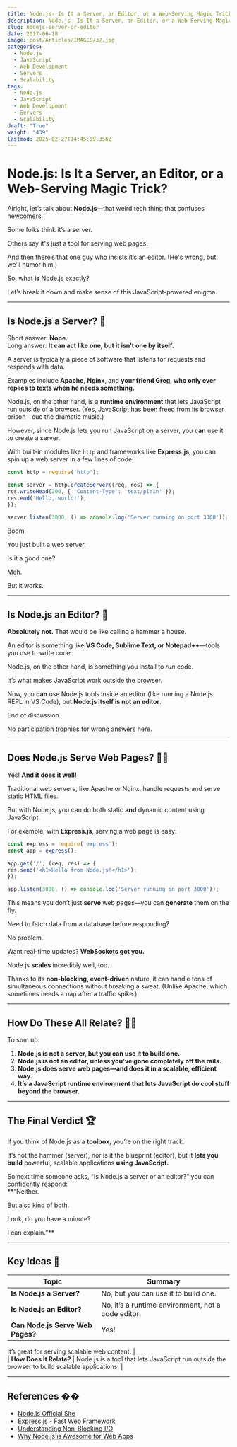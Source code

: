 ```yaml
---
title: Node.js- Is It a Server, an Editor, or a Web-Serving Magic Trick?
description: Node.js- Is It a Server, an Editor, or a Web-Serving Magic Trick?
slug: nodejs-server-or-editor
date: 2017-06-18
image: post/Articles/IMAGES/37.jpg
categories:
  - Node.js
  - JavaScript
  - Web Development
  - Servers
  - Scalability
tags:
  - Node.js
  - JavaScript
  - Web Development
  - Servers
  - Scalability
draft: "True"
weight: "439"
lastmod: 2025-02-27T14:45:59.356Z
---
```

# Node.js: Is It a Server, an Editor, or a Web-Serving Magic Trick?

Alright, let’s talk about **Node.js**—that weird tech thing that confuses newcomers.

Some folks think it’s a server.

Others say it's just a tool for serving web pages.

And then there’s that one guy who insists it’s an editor. (He's wrong, but we’ll humor him.)

So, what **is** Node.js exactly?

Let’s break it down and make sense of this JavaScript-powered enigma.

***

## Is Node.js a Server? 🤔

Short answer: **Nope.**\
Long answer: **It can act like one, but it isn’t one by itself.**

A server is typically a piece of software that listens for requests and responds with data.

Examples include **Apache**, **Nginx**, and **your friend Greg, who only ever replies to texts when he needs something.**

Node.js, on the other hand, is a **runtime environment** that lets JavaScript run outside of a browser. (Yes, JavaScript has been freed from its browser prison—cue the dramatic music.)

However, since Node.js lets you run JavaScript on a server, you **can** use it to create a server.

With built-in modules like `http` and frameworks like **Express.js**, you can spin up a web server in a few lines of code:

```javascript
const http = require('http');

const server = http.createServer((req, res) => {
res.writeHead(200, { 'Content-Type': 'text/plain' });
res.end('Hello, world!');
});

server.listen(3000, () => console.log('Server running on port 3000'));
```

Boom.

You just built a web server.

Is it a good one?

Meh.

But it works.

***

## Is Node.js an Editor? 📝

**Absolutely not.** That would be like calling a hammer a house.

An editor is something like **VS Code, Sublime Text, or Notepad++**—tools you use to write code.

Node.js, on the other hand, is something you install to *run* code.

It’s what makes JavaScript work outside the browser.

Now, you **can** use Node.js tools inside an editor (like running a Node.js REPL in VS Code), but **Node.js itself is not an editor**.

End of discussion.

No participation trophies for wrong answers here.

***

## Does Node.js Serve Web Pages? 🍕📄

Yes! **And it does it well!**

Traditional web servers, like Apache or Nginx, handle requests and serve static HTML files.

But with Node.js, you can do both static **and** dynamic content using JavaScript.

For example, with **Express.js**, serving a web page is easy:

```javascript
const express = require('express');
const app = express();

app.get('/', (req, res) => {
res.send('<h1>Hello from Node.js!</h1>');
});

app.listen(3000, () => console.log('Server running on port 3000'));
```

This means you don’t just **serve** web pages—you can **generate** them on the fly.

Need to fetch data from a database before responding?

No problem.

Want real-time updates? **WebSockets got you.**

Node.js **scales** incredibly well, too.

Thanks to its **non-blocking, event-driven** nature, it can handle tons of simultaneous connections without breaking a sweat. (Unlike Apache, which sometimes needs a nap after a traffic spike.)

***

## How Do These All Relate? 🕵️‍♂️

To sum up:

1. **Node.js is not a server, but you can use it to build one.**
2. **Node.js is not an editor, unless you’ve gone completely off the rails.**
3. **Node.js does serve web pages—and does it in a scalable, efficient way.**
4. **It’s a JavaScript runtime environment that lets JavaScript do cool stuff beyond the browser.**

***

## The Final Verdict 🏆

If you think of Node.js as a **toolbox**, you’re on the right track.

It’s not the hammer (server), nor is it the blueprint (editor), but it **lets you build** powerful, scalable applications **using JavaScript.**

So next time someone asks, “Is Node.js a server or an editor?” you can confidently respond:\
\*\*“Neither.

But also kind of both.

Look, do you have a minute?

I can explain.”\*\*

***

## Key Ideas 📌

| Topic                            | Summary                                            |
| -------------------------------- | -------------------------------------------------- |
| **Is Node.js a Server?**         | No, but you can use it to build one.               |
| **Is Node.js an Editor?**        | No, it’s a runtime environment, not a code editor. |
| **Can Node.js Serve Web Pages?** | Yes!                                               |

It’s great for serving scalable web content. |\
\| **How Does It Relate?** | Node.js is a tool that lets JavaScript run outside the browser to build scalable applications. |

***

## References ��

* [Node.js Official Site](https://nodejs.org/)
* [Express.js - Fast Web Framework](https://expressjs.com/)
* [Understanding Non-Blocking I/O](https://developer.mozilla.org/en-US/docs/Learn/JavaScript/Asynchronous)
* [Why Node.js is Awesome for Web Apps](https://www.smashingmagazine.com/2018/11/nodejs-web-apps/)

```


```
